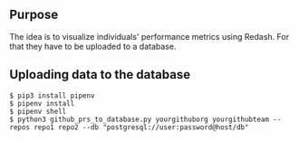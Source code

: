 Purpose
-------
The idea is to visualize individuals' performance metrics using Redash. For that they have to be uploaded to a database.

Uploading data to the database
------------------------------

```shell
$ pip3 install pipenv
$ pipenv install
$ pipenv shell
$ python3 github_prs_to_database.py yourgithuborg yourgithubteam --repos repo1 repo2 --db "postgresql://user:password@host/db"
```
